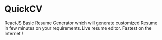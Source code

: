 
# QuickCV

ReactJS Basic Resume Generator which will generate customized Resume in few minutes on your requirements.
Live resume editor.
Fastest on the Internet !
